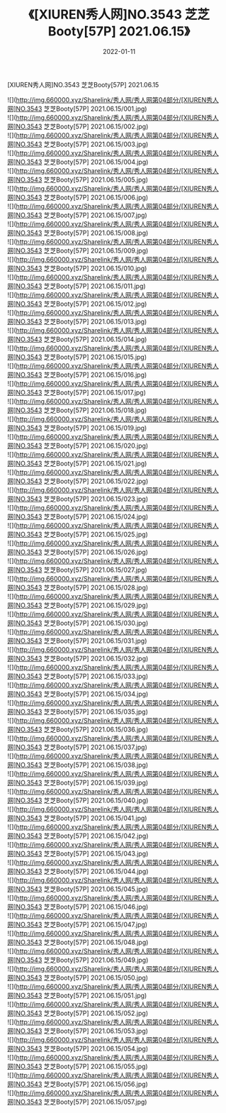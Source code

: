 ﻿---
layout: post
title:  《[XIUREN秀人网]NO.3543 芝芝Booty[57P] 2021.06.15》
date:   2022-01-11
img: http://img.660000.xyz/Sharelink/秀人网/秀人网第04部分/[XIUREN秀人网]NO.3543 芝芝Booty[57P] 2021.06.15/000.jpg
categories: [美女, 清纯, 唯美]
---

[XIUREN秀人网]NO.3543 芝芝Booty[57P] 2021.06.15

 ![](http://img.660000.xyz/Sharelink/秀人网/秀人网第04部分/[XIUREN秀人网]NO.3543 芝芝Booty[57P] 2021.06.15/001.jpg) <br>![](http://img.660000.xyz/Sharelink/秀人网/秀人网第04部分/[XIUREN秀人网]NO.3543 芝芝Booty[57P] 2021.06.15/002.jpg) <br>![](http://img.660000.xyz/Sharelink/秀人网/秀人网第04部分/[XIUREN秀人网]NO.3543 芝芝Booty[57P] 2021.06.15/003.jpg) <br>![](http://img.660000.xyz/Sharelink/秀人网/秀人网第04部分/[XIUREN秀人网]NO.3543 芝芝Booty[57P] 2021.06.15/004.jpg) <br>![](http://img.660000.xyz/Sharelink/秀人网/秀人网第04部分/[XIUREN秀人网]NO.3543 芝芝Booty[57P] 2021.06.15/005.jpg) <br>![](http://img.660000.xyz/Sharelink/秀人网/秀人网第04部分/[XIUREN秀人网]NO.3543 芝芝Booty[57P] 2021.06.15/006.jpg) <br>![](http://img.660000.xyz/Sharelink/秀人网/秀人网第04部分/[XIUREN秀人网]NO.3543 芝芝Booty[57P] 2021.06.15/007.jpg) <br>![](http://img.660000.xyz/Sharelink/秀人网/秀人网第04部分/[XIUREN秀人网]NO.3543 芝芝Booty[57P] 2021.06.15/008.jpg) <br>![](http://img.660000.xyz/Sharelink/秀人网/秀人网第04部分/[XIUREN秀人网]NO.3543 芝芝Booty[57P] 2021.06.15/009.jpg) <br>![](http://img.660000.xyz/Sharelink/秀人网/秀人网第04部分/[XIUREN秀人网]NO.3543 芝芝Booty[57P] 2021.06.15/010.jpg) <br>![](http://img.660000.xyz/Sharelink/秀人网/秀人网第04部分/[XIUREN秀人网]NO.3543 芝芝Booty[57P] 2021.06.15/011.jpg) <br>![](http://img.660000.xyz/Sharelink/秀人网/秀人网第04部分/[XIUREN秀人网]NO.3543 芝芝Booty[57P] 2021.06.15/012.jpg) <br>![](http://img.660000.xyz/Sharelink/秀人网/秀人网第04部分/[XIUREN秀人网]NO.3543 芝芝Booty[57P] 2021.06.15/013.jpg) <br>![](http://img.660000.xyz/Sharelink/秀人网/秀人网第04部分/[XIUREN秀人网]NO.3543 芝芝Booty[57P] 2021.06.15/014.jpg) <br>![](http://img.660000.xyz/Sharelink/秀人网/秀人网第04部分/[XIUREN秀人网]NO.3543 芝芝Booty[57P] 2021.06.15/015.jpg) <br>![](http://img.660000.xyz/Sharelink/秀人网/秀人网第04部分/[XIUREN秀人网]NO.3543 芝芝Booty[57P] 2021.06.15/016.jpg) <br>![](http://img.660000.xyz/Sharelink/秀人网/秀人网第04部分/[XIUREN秀人网]NO.3543 芝芝Booty[57P] 2021.06.15/017.jpg) <br>![](http://img.660000.xyz/Sharelink/秀人网/秀人网第04部分/[XIUREN秀人网]NO.3543 芝芝Booty[57P] 2021.06.15/018.jpg) <br>![](http://img.660000.xyz/Sharelink/秀人网/秀人网第04部分/[XIUREN秀人网]NO.3543 芝芝Booty[57P] 2021.06.15/019.jpg) <br>![](http://img.660000.xyz/Sharelink/秀人网/秀人网第04部分/[XIUREN秀人网]NO.3543 芝芝Booty[57P] 2021.06.15/020.jpg) <br>![](http://img.660000.xyz/Sharelink/秀人网/秀人网第04部分/[XIUREN秀人网]NO.3543 芝芝Booty[57P] 2021.06.15/021.jpg) <br>![](http://img.660000.xyz/Sharelink/秀人网/秀人网第04部分/[XIUREN秀人网]NO.3543 芝芝Booty[57P] 2021.06.15/022.jpg) <br>![](http://img.660000.xyz/Sharelink/秀人网/秀人网第04部分/[XIUREN秀人网]NO.3543 芝芝Booty[57P] 2021.06.15/023.jpg) <br>![](http://img.660000.xyz/Sharelink/秀人网/秀人网第04部分/[XIUREN秀人网]NO.3543 芝芝Booty[57P] 2021.06.15/024.jpg) <br>![](http://img.660000.xyz/Sharelink/秀人网/秀人网第04部分/[XIUREN秀人网]NO.3543 芝芝Booty[57P] 2021.06.15/025.jpg) <br>![](http://img.660000.xyz/Sharelink/秀人网/秀人网第04部分/[XIUREN秀人网]NO.3543 芝芝Booty[57P] 2021.06.15/026.jpg) <br>![](http://img.660000.xyz/Sharelink/秀人网/秀人网第04部分/[XIUREN秀人网]NO.3543 芝芝Booty[57P] 2021.06.15/027.jpg) <br>![](http://img.660000.xyz/Sharelink/秀人网/秀人网第04部分/[XIUREN秀人网]NO.3543 芝芝Booty[57P] 2021.06.15/028.jpg) <br>![](http://img.660000.xyz/Sharelink/秀人网/秀人网第04部分/[XIUREN秀人网]NO.3543 芝芝Booty[57P] 2021.06.15/029.jpg) <br>![](http://img.660000.xyz/Sharelink/秀人网/秀人网第04部分/[XIUREN秀人网]NO.3543 芝芝Booty[57P] 2021.06.15/030.jpg) <br>![](http://img.660000.xyz/Sharelink/秀人网/秀人网第04部分/[XIUREN秀人网]NO.3543 芝芝Booty[57P] 2021.06.15/031.jpg) <br>![](http://img.660000.xyz/Sharelink/秀人网/秀人网第04部分/[XIUREN秀人网]NO.3543 芝芝Booty[57P] 2021.06.15/032.jpg) <br>![](http://img.660000.xyz/Sharelink/秀人网/秀人网第04部分/[XIUREN秀人网]NO.3543 芝芝Booty[57P] 2021.06.15/033.jpg) <br>![](http://img.660000.xyz/Sharelink/秀人网/秀人网第04部分/[XIUREN秀人网]NO.3543 芝芝Booty[57P] 2021.06.15/034.jpg) <br>![](http://img.660000.xyz/Sharelink/秀人网/秀人网第04部分/[XIUREN秀人网]NO.3543 芝芝Booty[57P] 2021.06.15/035.jpg) <br>![](http://img.660000.xyz/Sharelink/秀人网/秀人网第04部分/[XIUREN秀人网]NO.3543 芝芝Booty[57P] 2021.06.15/036.jpg) <br>![](http://img.660000.xyz/Sharelink/秀人网/秀人网第04部分/[XIUREN秀人网]NO.3543 芝芝Booty[57P] 2021.06.15/037.jpg) <br>![](http://img.660000.xyz/Sharelink/秀人网/秀人网第04部分/[XIUREN秀人网]NO.3543 芝芝Booty[57P] 2021.06.15/038.jpg) <br>![](http://img.660000.xyz/Sharelink/秀人网/秀人网第04部分/[XIUREN秀人网]NO.3543 芝芝Booty[57P] 2021.06.15/039.jpg) <br>![](http://img.660000.xyz/Sharelink/秀人网/秀人网第04部分/[XIUREN秀人网]NO.3543 芝芝Booty[57P] 2021.06.15/040.jpg) <br>![](http://img.660000.xyz/Sharelink/秀人网/秀人网第04部分/[XIUREN秀人网]NO.3543 芝芝Booty[57P] 2021.06.15/041.jpg) <br>![](http://img.660000.xyz/Sharelink/秀人网/秀人网第04部分/[XIUREN秀人网]NO.3543 芝芝Booty[57P] 2021.06.15/042.jpg) <br>![](http://img.660000.xyz/Sharelink/秀人网/秀人网第04部分/[XIUREN秀人网]NO.3543 芝芝Booty[57P] 2021.06.15/043.jpg) <br>![](http://img.660000.xyz/Sharelink/秀人网/秀人网第04部分/[XIUREN秀人网]NO.3543 芝芝Booty[57P] 2021.06.15/044.jpg) <br>![](http://img.660000.xyz/Sharelink/秀人网/秀人网第04部分/[XIUREN秀人网]NO.3543 芝芝Booty[57P] 2021.06.15/045.jpg) <br>![](http://img.660000.xyz/Sharelink/秀人网/秀人网第04部分/[XIUREN秀人网]NO.3543 芝芝Booty[57P] 2021.06.15/046.jpg) <br>![](http://img.660000.xyz/Sharelink/秀人网/秀人网第04部分/[XIUREN秀人网]NO.3543 芝芝Booty[57P] 2021.06.15/047.jpg) <br>![](http://img.660000.xyz/Sharelink/秀人网/秀人网第04部分/[XIUREN秀人网]NO.3543 芝芝Booty[57P] 2021.06.15/048.jpg) <br>![](http://img.660000.xyz/Sharelink/秀人网/秀人网第04部分/[XIUREN秀人网]NO.3543 芝芝Booty[57P] 2021.06.15/049.jpg) <br>![](http://img.660000.xyz/Sharelink/秀人网/秀人网第04部分/[XIUREN秀人网]NO.3543 芝芝Booty[57P] 2021.06.15/050.jpg) <br>![](http://img.660000.xyz/Sharelink/秀人网/秀人网第04部分/[XIUREN秀人网]NO.3543 芝芝Booty[57P] 2021.06.15/051.jpg) <br>![](http://img.660000.xyz/Sharelink/秀人网/秀人网第04部分/[XIUREN秀人网]NO.3543 芝芝Booty[57P] 2021.06.15/052.jpg) <br>![](http://img.660000.xyz/Sharelink/秀人网/秀人网第04部分/[XIUREN秀人网]NO.3543 芝芝Booty[57P] 2021.06.15/053.jpg) <br>![](http://img.660000.xyz/Sharelink/秀人网/秀人网第04部分/[XIUREN秀人网]NO.3543 芝芝Booty[57P] 2021.06.15/054.jpg) <br>![](http://img.660000.xyz/Sharelink/秀人网/秀人网第04部分/[XIUREN秀人网]NO.3543 芝芝Booty[57P] 2021.06.15/055.jpg) <br>![](http://img.660000.xyz/Sharelink/秀人网/秀人网第04部分/[XIUREN秀人网]NO.3543 芝芝Booty[57P] 2021.06.15/056.jpg) <br>![](http://img.660000.xyz/Sharelink/秀人网/秀人网第04部分/[XIUREN秀人网]NO.3543 芝芝Booty[57P] 2021.06.15/057.jpg) <br>